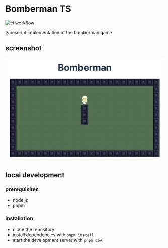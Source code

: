 # Bomberman TS

![ci workflow](https://github.com/thekorn/bomberman-ts/actions/workflows/ci.yml/badge.svg)

typescript implementation of the bomberman game

## screenshot

![screenshot](./docs/screenshot.png)

## local development

### prerequisites

- node.js
- pnpm

### installation

- clone the repository
- install dependencies with `pnpm install`
- start the development server with `pnpm dev`
